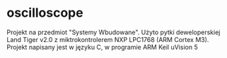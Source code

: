 # oscilloscope
Projekt na przedmiot "Systemy Wbudowane".
Użyto pytki deweloperskiej Land Tiger v2.0 z miktrokontrolerem NXP LPC1768 (ARM Cortex M3).
Projekt napisany jest w języku C, w programie ARM Keil uVision 5

